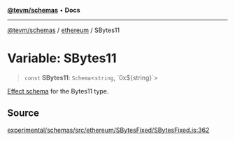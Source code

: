 [**@tevm/schemas**](../../README.md) • **Docs**

***

[@tevm/schemas](../../modules.md) / [ethereum](../README.md) / SBytes11

# Variable: SBytes11

> `const` **SBytes11**: `Schema`\<`string`, \`0x$\{string\}\`\>

[Effect schema](https://github.com/Effect-TS/schema) for the Bytes11 type.

## Source

[experimental/schemas/src/ethereum/SBytesFixed/SBytesFixed.js:362](https://github.com/evmts/tevm-monorepo/blob/main/experimental/schemas/src/ethereum/SBytesFixed/SBytesFixed.js#L362)
